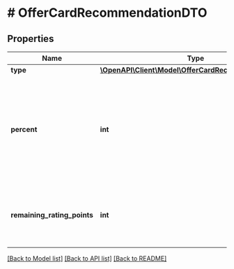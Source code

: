 # # OfferCardRecommendationDTO

## Properties

Name | Type | Description | Notes
------------ | ------------- | ------------- | -------------
**type** | [**\OpenAPI\Client\Model\OfferCardRecommendationType**](OfferCardRecommendationType.md) |  |
**percent** | **int** | Процент выполнения рекомендации.  Указывается для рекомендаций некоторых типов:  * &#x60;PICTURE_COUNT&#x60;. * &#x60;VIDEO_COUNT&#x60;. * &#x60;MAIN&#x60;. * &#x60;ADDITIONAL&#x60;. * &#x60;DISTINCTIVE&#x60;. | [optional]
**remaining_rating_points** | **int** | Максимальное количество баллов рейтинга карточки, которые можно получить за выполнение рекомендаций. | [optional]

[[Back to Model list]](../../README.md#models) [[Back to API list]](../../README.md#endpoints) [[Back to README]](../../README.md)
